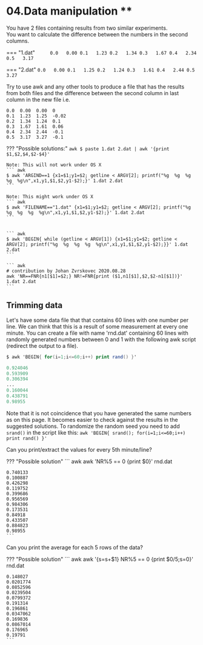 # 04.Data manipulation **
You have 2 files containing results from two similar experiments.  
You want to calculate the difference between the numbers in the second columns. 

=== "1.dat"
    ```     
    0.0   0.00
    0.1   1.23
    0.2   1.34
    0.3   1.67
    0.4   2.34
    0.5   3.17
    ```

=== "2.dat"
    ```
    0.0   0.00
    0.1   1.25
    0.2   1.24
    0.3   1.61
    0.4   2.44
    0.5   3.27
    ```

Try to use awk and any other tools to produce a file that has the results from both files and the difference between the second column in last column in the new file i.e.

```
0.0  0.00  0.00  0
0.1  1.23  1.25  -0.02
0.2  1.34  1.24  0.1
0.3  1.67  1.61  0.06
0.4  2.34  2.44  -0.1
0.5  3.17  3.27  -0.1
```


??? "Possible solutions:"
    ``` awk
    $ paste 1.dat 2.dat | awk '{print $1,$2,$4,$2-$4}'
    ```
    
    Note: This will not work under OS X
    ``` awk
    $ awk 'ARGIND==1 {x1=$1;y1=$2; getline < ARGV[2]; printf("%g  %g  %g  %g  %g\n",x1,y1,$1,$2,y1-$2);}' 1.dat 2.dat
    ```
    
    Note: This might work under OS X
    ``` awk
    $ awk 'FILENAME=="1.dat" {x1=$1;y1=$2; getline < ARGV[2]; printf("%g  %g  %g  %g  %g\n",x1,y1,$1,$2,y1-$2);}' 1.dat 2.dat
    ```
    
    
    ``` awk
    $ awk 'BEGIN{ while (getline < ARGV[1]) {x1=$1;y1=$2; getline < ARGV[2]; printf("%g  %g  %g  %g  %g\n",x1,y1,$1,$2,y1-$2);}}' 1.dat 2.dat
    ```

    ``` awk
    # contribution by Johan Zvrskovec 2020.08.28
    awk 'NR==FNR{n1[$1]=$2;} NR!=FNR{print ($1,n1[$1],$2,$2-n1[$1])}' 1.dat 2.dat
    ```

## Trimming data

Let's have some data file that that contains 60 lines with one number per line. We can think that this is a result of some measurement at every one minute. You can create a file with name 'rnd.dat' containing 60 lines with randomly generated numbers between 0 and 1 with the following awk script (redirect the output to a file).

``` awk
$ awk 'BEGIN{ for(i=1;i<=60;i++) print rand() }'

0.924046
0.593909
0.306394
...
0.160044
0.438791
0.98955
```

Note that it is not coincidence that you have generated the same numbers as on this page. It becomes easier to check against the results in the suggested solutions. To randomize the random seed you need to add `srand()` in the script like this: `awk 'BEGIN{ srand(); for(i=1;i<=60;i++) print rand() }'`


Can you print/extract the values for every 5th minute/line?

??? "Possible solution"
    ``` awk
    awk 'NR%5 == 0 {print $0}' rnd.dat

    0.740133
    0.100887
    0.426298
    0.119752
    0.399686
    0.956569
    0.984306
    0.173531
    0.84918
    0.433507
    0.884823
    0.98955
    ```

Can you print the average for each 5 rows of the data?

??? "Possible solution"
    ``` awk
    awk '{s=s+$1} NR%5 == 0 {print $0/5;s=0}' rnd.dat

    0.148027
    0.0201774
    0.0852596
    0.0239504
    0.0799372
    0.191314
    0.196861
    0.0347062
    0.169836
    0.0867014
    0.176965
    0.19791
    ```
